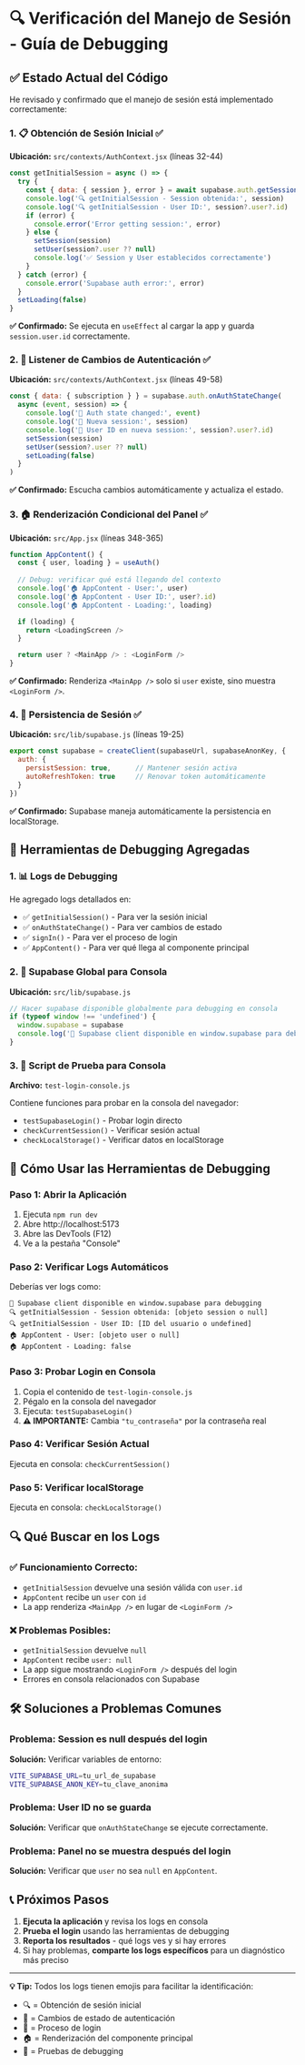 # 🔍 Verificación del Manejo de Sesión - Guía de Debugging

## ✅ Estado Actual del Código

He revisado y confirmado que el manejo de sesión está implementado correctamente:

### 1. 📋 Obtención de Sesión Inicial ✅

**Ubicación:** `src/contexts/AuthContext.jsx` (líneas 32-44)

```javascript
const getInitialSession = async () => {
  try {
    const { data: { session }, error } = await supabase.auth.getSession()
    console.log('🔍 getInitialSession - Session obtenida:', session)
    console.log('🔍 getInitialSession - User ID:', session?.user?.id)
    if (error) {
      console.error('Error getting session:', error)
    } else {
      setSession(session)
      setUser(session?.user ?? null)
      console.log('✅ Session y User establecidos correctamente')
    }
  } catch (error) {
    console.error('Supabase auth error:', error)
  }
  setLoading(false)
}
```

**✅ Confirmado:** Se ejecuta en `useEffect` al cargar la app y guarda `session.user.id` correctamente.

### 2. 🔄 Listener de Cambios de Autenticación ✅

**Ubicación:** `src/contexts/AuthContext.jsx` (líneas 49-58)

```javascript
const { data: { subscription } } = supabase.auth.onAuthStateChange(
  async (event, session) => {
    console.log('🔄 Auth state changed:', event)
    console.log('🔄 Nueva session:', session)
    console.log('🔄 User ID en nueva session:', session?.user?.id)
    setSession(session)
    setUser(session?.user ?? null)
    setLoading(false)
  }
)
```

**✅ Confirmado:** Escucha cambios automáticamente y actualiza el estado.

### 3. 🏠 Renderización Condicional del Panel ✅

**Ubicación:** `src/App.jsx` (líneas 348-365)

```javascript
function AppContent() {
  const { user, loading } = useAuth()
  
  // Debug: verificar qué está llegando del contexto
  console.log('🏠 AppContent - User:', user)
  console.log('🏠 AppContent - User ID:', user?.id)
  console.log('🏠 AppContent - Loading:', loading)

  if (loading) {
    return <LoadingScreen />
  }

  return user ? <MainApp /> : <LoginForm />
}
```

**✅ Confirmado:** Renderiza `<MainApp />` solo si `user` existe, sino muestra `<LoginForm />`.

### 4. 💾 Persistencia de Sesión ✅

**Ubicación:** `src/lib/supabase.js` (líneas 19-25)

```javascript
export const supabase = createClient(supabaseUrl, supabaseAnonKey, {
  auth: {
    persistSession: true,      // Mantener sesión activa
    autoRefreshToken: true     // Renovar token automáticamente
  }
})
```

**✅ Confirmado:** Supabase maneja automáticamente la persistencia en localStorage.

## 🧪 Herramientas de Debugging Agregadas

### 1. 📊 Logs de Debugging

He agregado logs detallados en:
- ✅ `getInitialSession()` - Para ver la sesión inicial
- ✅ `onAuthStateChange()` - Para ver cambios de estado
- ✅ `signIn()` - Para ver el proceso de login
- ✅ `AppContent()` - Para ver qué llega al componente principal

### 2. 🔧 Supabase Global para Consola

**Ubicación:** `src/lib/supabase.js`

```javascript
// Hacer supabase disponible globalmente para debugging en consola
if (typeof window !== 'undefined') {
  window.supabase = supabase
  console.log('🔧 Supabase client disponible en window.supabase para debugging')
}
```

### 3. 🧪 Script de Prueba para Consola

**Archivo:** `test-login-console.js`

Contiene funciones para probar en la consola del navegador:
- `testSupabaseLogin()` - Probar login directo
- `checkCurrentSession()` - Verificar sesión actual
- `checkLocalStorage()` - Verificar datos en localStorage

## 🚀 Cómo Usar las Herramientas de Debugging

### Paso 1: Abrir la Aplicación
1. Ejecuta `npm run dev`
2. Abre http://localhost:5173
3. Abre las DevTools (F12)
4. Ve a la pestaña "Console"

### Paso 2: Verificar Logs Automáticos
Deberías ver logs como:
```
🔧 Supabase client disponible en window.supabase para debugging
🔍 getInitialSession - Session obtenida: [objeto session o null]
🔍 getInitialSession - User ID: [ID del usuario o undefined]
🏠 AppContent - User: [objeto user o null]
🏠 AppContent - Loading: false
```

### Paso 3: Probar Login en Consola
1. Copia el contenido de `test-login-console.js`
2. Pégalo en la consola del navegador
3. Ejecuta: `testSupabaseLogin()`
4. **⚠️ IMPORTANTE:** Cambia `"tu_contraseña"` por la contraseña real

### Paso 4: Verificar Sesión Actual
Ejecuta en consola: `checkCurrentSession()`

### Paso 5: Verificar localStorage
Ejecuta en consola: `checkLocalStorage()`

## 🔍 Qué Buscar en los Logs

### ✅ Funcionamiento Correcto:
- `getInitialSession` devuelve una sesión válida con `user.id`
- `AppContent` recibe un `user` con `id`
- La app renderiza `<MainApp />` en lugar de `<LoginForm />`

### ❌ Problemas Posibles:
- `getInitialSession` devuelve `null`
- `AppContent` recibe `user: null`
- La app sigue mostrando `<LoginForm />` después del login
- Errores en consola relacionados con Supabase

## 🛠️ Soluciones a Problemas Comunes

### Problema: Session es null después del login
**Solución:** Verificar variables de entorno:
```bash
VITE_SUPABASE_URL=tu_url_de_supabase
VITE_SUPABASE_ANON_KEY=tu_clave_anonima
```

### Problema: User ID no se guarda
**Solución:** Verificar que `onAuthStateChange` se ejecute correctamente.

### Problema: Panel no se muestra después del login
**Solución:** Verificar que `user` no sea `null` en `AppContent`.

## 📞 Próximos Pasos

1. **Ejecuta la aplicación** y revisa los logs en consola
2. **Prueba el login** usando las herramientas de debugging
3. **Reporta los resultados** - qué logs ves y si hay errores
4. Si hay problemas, **comparte los logs específicos** para un diagnóstico más preciso

---

**💡 Tip:** Todos los logs tienen emojis para facilitar la identificación:
- 🔍 = Obtención de sesión inicial
- 🔄 = Cambios de estado de autenticación  
- 🔐 = Proceso de login
- 🏠 = Renderización del componente principal
- 🧪 = Pruebas de debugging